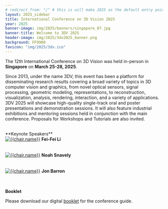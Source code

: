 ```yaml
---
# redirect_from: "/" # this is will make 2025 as the default entry point of the website
layout: 2025_sidebar
title: International Conference on 3D Vision 2025
year: 2025
banner-image: img/2025/banners/singapore_07.jpg
banner-title: Welcome to 3DV 2025
header-image: img/2025/3dv2025_banner.png
background: FF9900
favicon: "img/2025/3dv.ico"
---
```


<!-- <div style="border: 2px solid #467CFD; padding: 15px; text-align: left">
<i>Registration is now open: <a href="https://3dvconf.github.io/2025/registration/">Register here</a>.
<br><br>

For any visa related questions, please directly contact Ms. Jrene Müller (<a href="mailto:jrene.mueller@geod.baug.ethz.ch">jrene.mueller@geod.baug.ethz.ch</a>).
<br><br>

Early Registration Deadline: <b>January 14, 2025</b><br>
Regular Regular Registration Deadline: <b>March 10, 2025</b>
</i>

</div> -->
<!-- <div style="border: 2px solid #CCCCCC; padding: 15px; text-align: center">
<i>The list of accepted papers is now <a href="https://docs.google.com/spreadsheets/d/1E8d6-TNK-EfwGjcuRBag4UOt4yB48fZt868nL885d1o/edit#gid=1793029531">available</a>.
</i>
</div> -->

The 12th International Conference on 3D Vision was held in-person in **Singapore** on **March 25-28, 2025**.

<!-- This event has provided a premier platform for disseminating research results covering a broad variety of topics in the area of 3D research in computer vision and graphics, from novel optical sensors, signal processing, geometric modelling, representation and transmission, to visualization and interaction, and a variety of applications.  -->

Since 2013, under the name 3DV, this event has been a platform for disseminating research results covering a broad variety of topics in 3D computer vision and graphics, from novel optical sensors, signal processing, geometric modeling, representations, to reconstruction, visualization, analysis, rendering, interaction, and a variety of applications. 3DV 2025 will showcase high-quality single-track oral and poster presentations and demonstration sessions. It will also feature industrial exhibitions and mentoring sessions held in conjunction with the main conference. Proposals for Workshops and Tutorials are also invited.

<!-- <div style="border: 2px solid #467CFD; padding: 15px; text-align: left">
Registration Portal: <a href="https://register.comp.nus.edu.sg/3DV2025">https://register.comp.nus.edu.sg/3DV2025</a>
<br><br>
Registration Deadline for Authors Covering Accepted Papers: <b>February 10, 2025</b><br>
</div> -->


<br>
**Keynote Speakers**

<div class="row">
	<div class="col-md-4 align-self-center profile crop" >
		<a href="https://profiles.stanford.edu/fei-fei-li">
		<img alt="{{chair.name}}" src="{{site.url}}/img/2025/people/feifei.jpg"></a>
		<b>Fei-Fei Li</b><br><br><br>
	</div>
	<div class="col-md-3 align-self-center profile crop" >
		<a href="https://www.cs.cornell.edu/~snavely/ ">
		<img alt="{{chair.name}}" src="{{site.url}}/img/2025/people/noah.jpg"></a>
		<b>Noah Snavely</b><br><br><br>
	</div>
	<div class="col-md-3 align-self-center profile crop" >
		<a href="https://jonbarron.info/ ">
		<img alt="{{chair.name}}" src="{{site.url}}/img/2025/people/jon.jpg"></a>
		<b>Jon Barron</b><br><br><br>
	</div>
</div>

**Booklet**

Please download our digital <a href="https://drive.google.com/file/d/1w0PBhB04t7j_AY5epwQhKhatDq259gc-/view?usp=sharing">booklet</a> for the conference guide.

<!-- 
**Please check the following pages for more infomation**:
* [Latest News]({{site.url}}/{{page.year}}/news)
* [Call for Papers]({{site.url}}/{{page.year}}/call-for-papers)
* [Important Dates]({{site.url}}/{{page.year}}/dates)

**Organizers**:
* [ETHZ](https://ethz.ch/) -->
